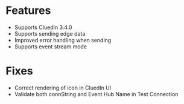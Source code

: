# Features
- Supports CluedIn 3.4.0
- Supports sending edge data
- Improved error handling when sending
- Supports event stream mode

# Fixes
- Correct rendering of icon in CluedIn UI
- Validate both connString and Event Hub Name in Test Connection